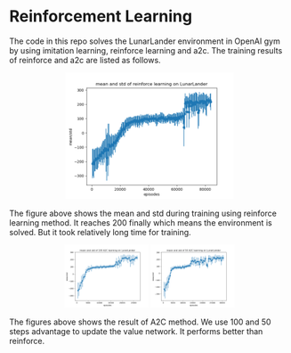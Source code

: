 # Reinforcement Learning
The code in this repo solves the LunarLander environment in OpenAI gym by using imitation learning, reinforce learning and a2c. The training results of reinforce and a2c are listed as follows.
<p align="center">
    <img src="./assets/fig1.png" width=60%>
</p>
The figure above shows the mean and std during training using reinforce learning method. It reaches 200 finally which means the environment is solved. But it took relatively long time for training.

<p align="center">
  <img src="./assets/100.png" width=30%>
  <img src="./assets/50.png" width=30%>
</p>

The figures above shows the result of A2C method. We use 100 and 50 steps advantage to update the value network. It performs better than reinforce.
